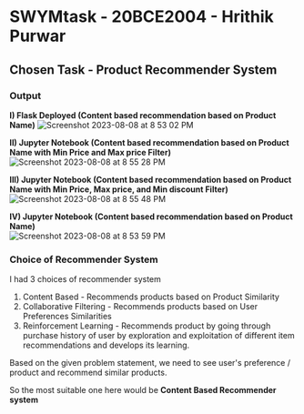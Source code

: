 # SWYMtask - 20BCE2004 - Hrithik Purwar
## Chosen Task - Product Recommender System

### Output

<b>I) Flask Deployed (Content based recommendation based on Product Name)</b>
![Screenshot 2023-08-08 at 8 53 02 PM](https://github.com/hrithikpurwar/SWYMtask/assets/72293452/d82d5a3e-988e-4d4a-8bdb-8d74c87feea1)

<b>II) Jupyter Notebook (Content based recommendation based on Product Name with Min Price and Max price Filter)</b><br>
![Screenshot 2023-08-08 at 8 55 28 PM](https://github.com/hrithikpurwar/SWYMtask/assets/72293452/89e8331f-96de-4e41-a6d4-4ea60d9c8269)

<b>III) Jupyter Notebook (Content based recommendation based on Product Name with Min Price, Max price, and Min discount Filter)</b><br>
![Screenshot 2023-08-08 at 8 55 48 PM](https://github.com/hrithikpurwar/SWYMtask/assets/72293452/4a42e0d4-a272-448e-9b27-8f96c9458eee)

<b>IV) Jupyter Notebook (Content based recommendation based on Product Name)</b><br>
![Screenshot 2023-08-08 at 8 53 59 PM](https://github.com/hrithikpurwar/SWYMtask/assets/72293452/9c545564-dbc3-46f3-81cb-2818f6640cff)

### Choice of Recommender System

I had 3 choices of recommender system

1. Content Based - Recommends products based on Product Similarity
2. Collaborative Filtering - Recommends products based on User Preferences Similarities
3. Reinforcement Learning - Recommends product by going through purchase history of user by exploration and exploitation of different item recommendations and develops its learning.

Based on the given problem statement, we need to see user's preference / product and recommend similar products.

So the most suitable one here would be <b>Content Based Recommender system</b>




